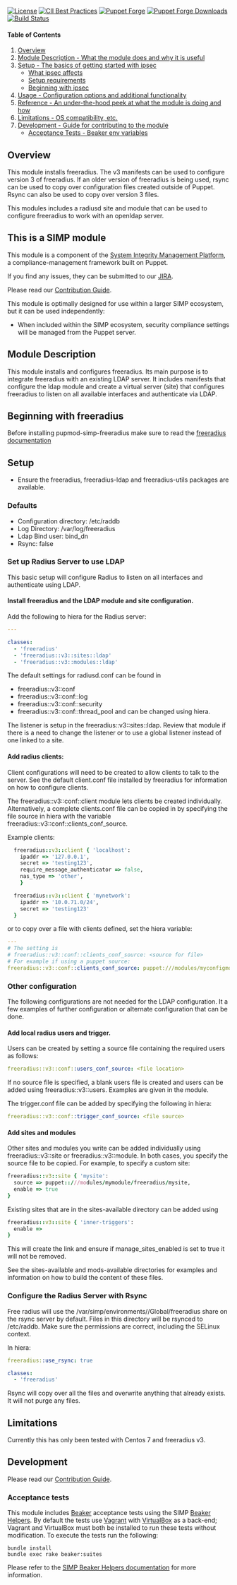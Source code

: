 [![License](https://img.shields.io/:license-apache-blue.svg)](http://www.apache.org/licenses/LICENSE-2.0.html)
[![CII Best Practices](https://bestpractices.coreinfrastructure.org/projects/73/badge)](https://bestpractices.coreinfrastructure.org/projects/73)
[![Puppet Forge](https://img.shields.io/puppetforge/v/simp/libreswan.svg)](https://forge.puppetlabs.com/simp/freeradius)
[![Puppet Forge Downloads](https://img.shields.io/puppetforge/dt/simp/libreswan.svg)](https://forge.puppetlabs.com/simp/freeradius)
[![Build Status](https://travis-ci.org/simp/pupmod-simp-libreswan.svg)](https://travis-ci.org/simp/pupmod-simp-freeradius)

#### Table of Contents

1. [Overview](#overview)
2. [Module Description - What the module does and why it is useful](#module-description)
3. [Setup - The basics of getting started with ipsec](#setup)
    * [What ipsec affects](#what-ipsec-affects)
    * [Setup requirements](#setup-requirements)
    * [Beginning with ipsec](#beginning-with-ipsec)
4. [Usage - Configuration options and additional functionality](#usage)
5. [Reference - An under-the-hood peek at what the module is doing and how](#reference)
5. [Limitations - OS compatibility, etc.](#limitations)
6. [Development - Guide for contributing to the module](#development)
      * [Acceptance Tests - Beaker env variables](#acceptance-tests)

## Overview

This module installs freeradius. The v3 manifests can be used to configure version 3 of freeradius.
If an older version of freeradius is being used, rsync can be used to copy over configuration files
created outside of Puppet.  Rsync can also be used to copy over version 3 files.

This modules includes a radiusd site and module that can be used to configure freeradius to
work with an openldap server.

## This is a SIMP module

This module is a component of the [System Integrity Management Platform](https://simp-project.com),
a compliance-management framework built on Puppet.

If you find any issues, they can be submitted to our [JIRA](https://simp-project.atlassian.net/).

Please read our [Contribution Guide](https://simp.readthedocs.io/en/stable/contributors_guide/index.html).

This module is optimally designed for use within a larger SIMP ecosystem, but it can be used independently:

* When included within the SIMP ecosystem, security compliance settings will be managed from the Puppet server.

## Module Description

This module installs and configures freeradius. Its main purpose is to integrate freeradius
with an existing LDAP server. It includes manifests that configure the ldap module and create
a virtual server (site) that configures freeradius to listen on all available interfaces and
authenticate via LDAP.

## Beginning with freeradius

Before installing pupmod-simp-freeradius make sure to read the [freeradius documentation](http://freeradius.org/documentation)

## Setup

* Ensure the freeradius, freeradius-ldap and freeradius-utils packages are available.


### Defaults

* Configuration directory: /etc/raddb
* Log Directory: /var/log/freeradius
* Ldap Bind user: bind_dn
* Rsync: false

### Set up Radius Server to use LDAP

This basic setup will configure Radius to listen on all interfaces and authenticate
using LDAP.

#### Install freeradius and the LDAP module and site configuration.

Add the following to hiera for the Radius server:

```yaml
---

classes:
  - 'freeradius'
  - 'freeradius::v3::sites::ldap'
  - 'freeradius::v3::modules::ldap'
```

The default settings for radiusd.conf can be found in
- freeradius::v3::conf
- freeradius::v3::conf::log
- freeradius::v3::conf::security
- freeradius::v3::conf::thread_pool
and can be changed using hiera.

The listener is setup in the freeradius::v3::sites::ldap.  Review that module if
there is a need to change the listener or to use a global listener instead of one linked
to a site.

#### Add radius clients:

Client configurations will need to be created to allow clients to talk to the server.
See the default client.conf file installed by freeradius for information on how to
configure clients.

The freeradius::v3::conf::client module lets clients be created individually.
Alternatively, a complete clients.conf file can be copied in by specifying the file
source in hiera with the variable freeradius::v3::conf::clients_conf_source.

Example clients:

``` ruby
  freeradius::v3::client { 'localhost':
    ipaddr => '127.0.0.1',
    secret => 'testing123',
    require_message_authenticator => false,
    nas_type => 'other',
    }

  freeradius::v3::client { 'mynetwork':
    ipaddr => '10.0.71.0/24',
    secret => 'testing123'
  }
```

or to copy over a file with clients defined, set the hiera variable:

``` yaml
---
# The setting is
# freeradius::v3::conf::clients_conf_source: <source for file>
# For example if using a puppet source:
freeradius::v3::conf::clients_conf_source: puppet:///modules/myconfigmod/freeradius/client.conf
```


### Other configuration

The following configurations are not needed for the LDAP configuration.  It a few
examples of further configuration or alternate configuration that can be done.

#### Add local radius users and trigger.


Users can be created by setting a source file containing the required users
as follows:

``` yaml
freeradius::v3::conf::users_conf_source: <file location>
```

If no source file is specified, a blank users file is created and users can be
added using freeradius::v3::users. Examples are given in the module.

The trigger.conf file can be added by specifying the following in hiera:

``` yaml
freeradius::v3::conf::trigger_conf_source: <file source>
```

#### Add sites and modules

Other sites and modules you write can be added individually using freeradius::v3::site
or freeradius::v3::module.  In both cases, you specify the source file to be copied.
For example, to specify a custom site:

``` ruby
freeradius::v3::site { 'mysite':
  source => puppet::///modules/mymodule/freeradius/mysite,
  enable => true
}
```
Existing sites that are in the sites-available directory can be added using
``` ruby
freeradius::v3::site { 'inner-triggers':
  enable =>
}
```

This will create the link and ensure if manage_sites_enabled is set to true it
will not be removed.

See the sites-available and mods-available directories for examples and information
on how to build the content of these files.

### Configure the Radius Server with Rsync

Free radius will use the /var/simp/environments/<os>/Global/freeradius share
on the rsync server by default.
Files in this directory will be rsynced to /etc/raddb. Make sure the permissions are correct,
including the SELinux context.

In hiera:

``` yaml
freeradius::use_rsync: true

classes:
  - 'freeradius'
```

Rsync will copy over all the files and overwrite anything that already exists.
It will not purge any files.

## Limitations

Currently this has only been tested with Centos 7 and freeradius v3.

## Development

Please read our [Contribution Guide](https://simp.readthedocs.io/en/stable/contributors_guide/index.html).

### Acceptance tests

This module includes [Beaker](https://github.com/puppetlabs/beaker) acceptance tests using the SIMP [Beaker Helpers](https://github.com/simp/rubygem-simp-beaker-helpers).  By default the tests use [Vagrant](https://www.vagrantup.com/) with [VirtualBox](https://www.virtualbox.org) as a back-end; Vagrant and VirtualBox must both be installed to run these tests without modification. To execute the tests run the following:

```shell
bundle install
bundle exec rake beaker:suites
```

Please refer to the [SIMP Beaker Helpers documentation](https://github.com/simp/rubygem-simp-beaker-helpers/blob/master/README.md) for more information.
